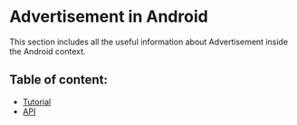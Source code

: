 # Advertisement in Android

This section includes all the useful information about Advertisement inside the Android context.

## Table of content:

* [Tutorial](/advertisement/android/tutorial.md)
* [API](/advertisement/android/api.md)
